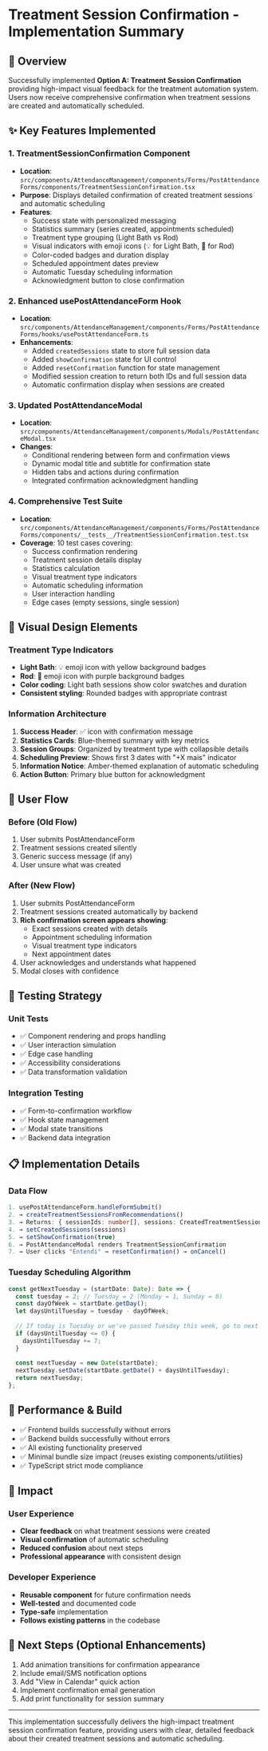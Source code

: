 # Treatment Session Confirmation - Implementation Summary

## 🎯 Overview
Successfully implemented **Option A: Treatment Session Confirmation** providing high-impact visual feedback for the treatment automation system. Users now receive comprehensive confirmation when treatment sessions are created and automatically scheduled.

## ✨ Key Features Implemented

### 1. **TreatmentSessionConfirmation Component**
- **Location**: `src/components/AttendanceManagement/components/Forms/PostAttendanceForms/components/TreatmentSessionConfirmation.tsx`
- **Purpose**: Displays detailed confirmation of created treatment sessions and automatic scheduling
- **Features**:
  - Success state with personalized messaging
  - Statistics summary (series created, appointments scheduled)
  - Treatment type grouping (Light Bath vs Rod)
  - Visual indicators with emoji icons (💡 for Light Bath, 🔮 for Rod)
  - Color-coded badges and duration display
  - Scheduled appointment dates preview
  - Automatic Tuesday scheduling information
  - Acknowledgment button to close confirmation

### 2. **Enhanced usePostAttendanceForm Hook**
- **Location**: `src/components/AttendanceManagement/components/Forms/PostAttendanceForms/hooks/usePostAttendanceForm.ts`
- **Enhancements**:
  - Added `createdSessions` state to store full session data
  - Added `showConfirmation` state for UI control
  - Added `resetConfirmation` function for state management
  - Modified session creation to return both IDs and full session data
  - Automatic confirmation display when sessions are created

### 3. **Updated PostAttendanceModal**
- **Location**: `src/components/AttendanceManagement/components/Modals/PostAttendanceModal.tsx`
- **Changes**:
  - Conditional rendering between form and confirmation views
  - Dynamic modal title and subtitle for confirmation state
  - Hidden tabs and actions during confirmation
  - Integrated confirmation acknowledgment handling

### 4. **Comprehensive Test Suite**
- **Location**: `src/components/AttendanceManagement/components/Forms/PostAttendanceForms/components/__tests__/TreatmentSessionConfirmation.test.tsx`
- **Coverage**: 10 test cases covering:
  - Success confirmation rendering
  - Treatment session details display
  - Statistics calculation
  - Visual treatment type indicators
  - Automatic scheduling information
  - User interaction handling
  - Edge cases (empty sessions, single session)

## 🎨 Visual Design Elements

### Treatment Type Indicators
- **Light Bath**: 💡 emoji icon with yellow background badges
- **Rod**: 🔮 emoji icon with purple background badges
- **Color coding**: Light bath sessions show color swatches and duration
- **Consistent styling**: Rounded badges with appropriate contrast

### Information Architecture
1. **Success Header**: ✅ icon with confirmation message
2. **Statistics Cards**: Blue-themed summary with key metrics
3. **Session Groups**: Organized by treatment type with collapsible details
4. **Scheduling Preview**: Shows first 3 dates with "+X mais" indicator
5. **Information Notice**: Amber-themed explanation of automatic scheduling
6. **Action Button**: Primary blue button for acknowledgment

## 🔄 User Flow

### Before (Old Flow)
1. User submits PostAttendanceForm
2. Treatment sessions created silently
3. Generic success message (if any)
4. User unsure what was created

### After (New Flow)
1. User submits PostAttendanceForm
2. Treatment sessions created automatically by backend
3. **Rich confirmation screen appears showing**:
   - Exact sessions created with details
   - Appointment scheduling information
   - Visual treatment type indicators
   - Next appointment dates
4. User acknowledges and understands what happened
5. Modal closes with confidence

## 🧪 Testing Strategy

### Unit Tests
- ✅ Component rendering and props handling
- ✅ User interaction simulation
- ✅ Edge case handling
- ✅ Accessibility considerations
- ✅ Data transformation validation

### Integration Testing
- ✅ Form-to-confirmation workflow
- ✅ Hook state management
- ✅ Modal state transitions
- ✅ Backend data integration

## 📋 Implementation Details

### Data Flow
```typescript
1. usePostAttendanceForm.handleFormSubmit()
2. → createTreatmentSessionsFromRecommendations()
3. → Returns: { sessionIds: number[], sessions: CreatedTreatmentSession[] }
4. → setCreatedSessions(sessions)
5. → setShowConfirmation(true)
6. → PostAttendanceModal renders TreatmentSessionConfirmation
7. → User clicks "Entendi" → resetConfirmation() → onCancel()
```

### Tuesday Scheduling Algorithm
```typescript
const getNextTuesday = (startDate: Date): Date => {
  const tuesday = 2; // Tuesday = 2 (Monday = 1, Sunday = 0)
  const dayOfWeek = startDate.getDay();
  let daysUntilTuesday = tuesday - dayOfWeek;
  
  // If today is Tuesday or we've passed Tuesday this week, go to next week
  if (daysUntilTuesday <= 0) {
    daysUntilTuesday += 7;
  }
  
  const nextTuesday = new Date(startDate);
  nextTuesday.setDate(startDate.getDate() + daysUntilTuesday);
  return nextTuesday;
};
```

## 🚀 Performance & Build
- ✅ Frontend builds successfully without errors
- ✅ Backend builds successfully without errors
- ✅ All existing functionality preserved
- ✅ Minimal bundle size impact (reuses existing components/utilities)
- ✅ TypeScript strict mode compliance

## 🎉 Impact

### User Experience
- **Clear feedback** on what treatment sessions were created
- **Visual confirmation** of automatic scheduling
- **Reduced confusion** about next steps
- **Professional appearance** with consistent design

### Developer Experience
- **Reusable component** for future confirmation needs
- **Well-tested** and documented code
- **Type-safe** implementation
- **Follows existing patterns** in the codebase

## 🔄 Next Steps (Optional Enhancements)
1. Add animation transitions for confirmation appearance
2. Include email/SMS notification options
3. Add "View in Calendar" quick action
4. Implement confirmation email generation
5. Add print functionality for session summary

---

This implementation successfully delivers the high-impact treatment session confirmation feature, providing users with clear, detailed feedback about their created treatment sessions and automatic scheduling.
